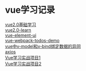 # vue学习记录
   
   [ vue2.0基础学习](  https://github.com/pheromone/vue )  <br/>
   [ vue2.0-learn ](   https://github.com/pheromone/vue-learn/tree/main/vue2.0-learn )  <br/>
   [ vue-element-ui ](   https://github.com/pheromone/vue-learn/tree/main/vue-elementui-demo )   <br/>
   [ vue-webpack-todos-demo ](     https://github.com/pheromone/vue-learn/tree/main/vue-webpack-demo )   <br/>
   [ vue中v-model和v-bind绑定数据的异同 ](     https://www.tangshuang.net/3507.html )   <br/>
   [ axios ](   https://mp.weixin.qq.com/s/suQjdYph-0Y_SRJyDtfqYw )   <br/>
   [ Vue学习实战项目1 ](   https://github.com/pheromone/vue_demo )  <br/>
   [ Vue学习实战项目2 ](     https://github.com/pheromone/order_pos) <br/>
   
   
